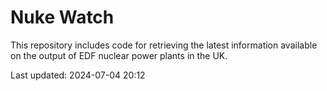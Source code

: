 # Nuke Watch

This repository includes code for retrieving the latest information available on the output of EDF nuclear power plants in the UK.

Last updated: 2024-07-04 20:12
